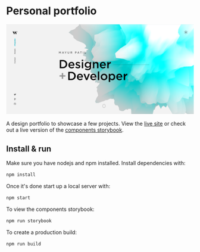 # Personal portfolio

[![Site preview](/public/social-image.png)](https://mayurpatild.com)

A design portfolio to showcase a few projects. View the [live site](https://mayurpatild.com) or check out a live version of the [components storybook](https://storybook.mayurpatild.com).

## Install & run

Make sure you have nodejs and npm installed. Install dependencies with:

```bash
npm install
```

Once it's done start up a local server with:

```bash
npm start
```

To view the components storybook:

```bash
npm run storybook
```

To create a production build:

```bash
npm run build
```
